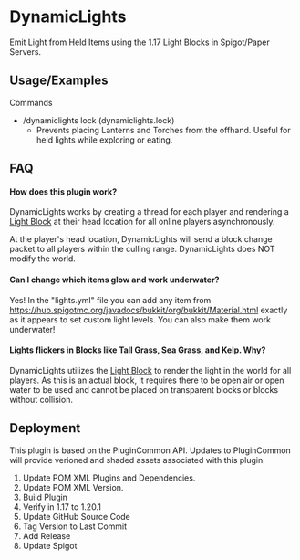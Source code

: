 # DynamicLights

Emit Light from Held Items using the 1.17 Light Blocks in Spigot/Paper Servers.

## Usage/Examples

Commands

- /dynamiclights lock (dynamiclights.lock)
  - Prevents placing Lanterns and Torches from the offhand. Useful for held
    lights while exploring or eating.

## FAQ

#### How does this plugin work?

DynamicLights works by creating a thread for each player and rendering a
[Light Block](https://minecraft.fandom.com/wiki/Light_Block) at their head
location for all online players asynchronously.

At the player's head location, DynamicLights will send a block change packet to
all players within the culling range. DynamicLights does NOT modify the world.

#### Can I change which items glow and work underwater?

Yes! In the "lights.yml" file you can add any item from
https://hub.spigotmc.org/javadocs/bukkit/org/bukkit/Material.html exactly as it
appears to set custom light levels. You can also make them work underwater!

#### Lights flickers in Blocks like Tall Grass, Sea Grass, and Kelp. Why?

DynamicLights utilizes the
[Light Block](https://minecraft.fandom.com/wiki/Light_Block) to render the light
in the world for all players. As this is an actual block, it requires there to
be open air or open water to be used and cannot be placed on transparent blocks
or blocks without collision.

## Deployment

This plugin is based on the PluginCommon API. Updates to PluginCommon will
provide verioned and shaded assets associated with this plugin.

1. Update POM XML Plugins and Dependencies.
2. Update POM XML Version.
3. Build Plugin
4. Verify in 1.17 to 1.20.1
5. Update GitHub Source Code
6. Tag Version to Last Commit
7. Add Release
8. Update Spigot
